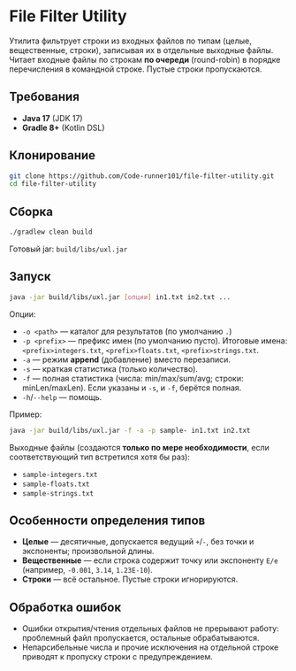 # File Filter Utility

Утилита фильтрует строки из входных файлов по типам (целые, вещественные, строки),
записывая их в отдельные выходные файлы. Читает входные файлы по строкам **по очереди** (round-robin)
в порядке перечисления в командной строке. Пустые строки пропускаются.

## Требования
- **Java 17** (JDK 17)
- **Gradle 8+** (Kotlin DSL)

## Клонирование
```bash
git clone https://github.com/Code-runner101/file-filter-utility.git
cd file-filter-utility
```

## Сборка
```bash
./gradlew clean build
```
Готовый jar: `build/libs/uxl.jar`

## Запуск
```bash
java -jar build/libs/uxl.jar [опции] in1.txt in2.txt ...
```

Опции:
- `-o <path>` — каталог для результатов (по умолчанию `.`)
- `-p <prefix>` — префикс имен (по умолчанию пусто). Итоговые имена: `<prefix>integers.txt`, `<prefix>floats.txt`, `<prefix>strings.txt`.
- `-a` — режим **append** (добавление) вместо перезаписи.
- `-s` — краткая статистика (только количество).
- `-f` — полная статистика (числа: min/max/sum/avg; строки: minLen/maxLen). Если указаны и `-s`, и `-f`, берётся полная.
- `-h`/`--help` — помощь.

Пример:
```bash
java -jar build/libs/uxl.jar -f -a -p sample- in1.txt in2.txt
```
Выходные файлы (создаются **только по мере необходимости**, если соответствующий тип встретился хотя бы раз):
- `sample-integers.txt`
- `sample-floats.txt`
- `sample-strings.txt`

## Особенности определения типов
- **Целые** — десятичные, допускается ведущий `+`/`-`, без точки и экспоненты; произвольной длины.
- **Вещественные** — если строка содержит точку или экспоненту `E/e` (например, `-0.001`, `3.14`, `1.23E-10`).
- **Строки** — всё остальное. Пустые строки игнорируются.

## Обработка ошибок
- Ошибки открытия/чтения отдельных файлов не прерывают работу: проблемный файл пропускается, остальные обрабатываются.
- Непарсибельные числа и прочие исключения на отдельной строке приводят к пропуску строки с предупреждением.
